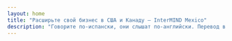 ```yaml
---
layout: home
title: "Расширьте свой бизнес в США и Канаду — InterMIND Mexico"
description: "Говорите по-испански, они слышат по-английски. Перевод в реальном времени для мексиканских компаний, работающих с североамериканскими партнерами."
---
```


<HeroSection
  title="Говорите **по-испански**. <br>Они слышат **по-английски**. <br>Заключайте больше сделок."
  text="Соединяем мексиканские компании с партнерами из США и Канады через перевод речи в реальном времени.">
<NavButton buttonLabel="Узнать больше" buttonClass="brand" to="/" />
<NavButton buttonLabel="Ассистент" buttonClass="alt" to="/chat" />
</HeroSection>

<br>
<VideoPlayer src="/demo-en-mx.mp4" />